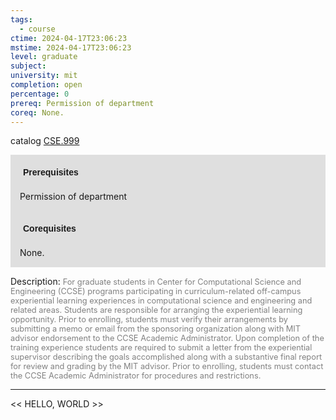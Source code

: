 ```yaml
---
tags:
  - course
ctime: 2024-04-17T23:06:23
mstime: 2024-04-17T23:06:23
level: graduate
subject: 
university: mit
completion: open
percentage: 0
prereq: Permission of department
coreq: None.
---
```


catalog [CSE.999](http://student.mit.edu/catalog/mCSEa.html#CSE.999)

<span style="display: block; padding: 15px; background-color: rgb(100, 100, 100, 0.2);"><font id="m_prereq21_0" style="display: block; font-family: Arial, sans-serif; font-weight: bold; padding: 5px">Prerequisites</font><br><span id="prereq21_0">Permission of department</span></span>
<span style="display: block; padding: 15px; background-color: rgb(100, 100, 100, 0.2);"><font id="m_coreq21_0" style="display: block; font-family: Arial, sans-serif; font-weight: bold; padding: 5px">Corequisites</font><br><span id="coreq21_0">None.</span></span>

<font style="">Description:</font>
<font style="color: grey; font-size: 0.8rem;">For graduate students in Center for Computational Science and Engineering (CCSE) programs participating in curriculum-related off-campus experiential learning experiences in computational science and engineering and related areas. Students are responsible for arranging the experiential learning opportunity. Prior to enrolling, students must verify their arrangements by submitting a memo or email from the sponsoring organization along with MIT advisor endorsement to the CCSE Academic Administrator. Upon completion of the training experience students are required to submit a letter from the experiential supervisor describing the goals accomplished along with a substantive final report for review and grading by the MIT advisor. Prior to enrolling, students must contact the CCSE Academic Administrator for procedures and restrictions.</font>



---

<< HELLO, WORLD >>
